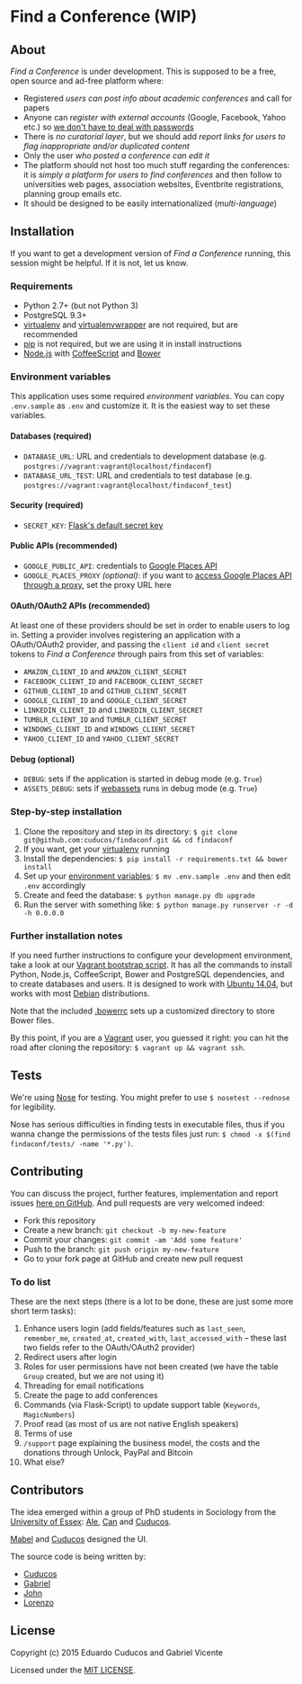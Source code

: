 # Find a Conference (WIP)

## About

_Find a Conference_ is under development. This is supposed to be a free, open source and ad-free platform where:

* Registered *users can post info about academic conferences* and call for papers
* Anyone can *register with external accounts* (Google, Facebook, Yahoo etc.) so [we don't have to deal with passwords](http://youtu.be/8ZtInClXe1Q)
* There is *no curatorial layer*, but we should add *report links for users to flag inappropriate and/or duplicated content*
* Only the user *who posted a conference can edit it* 
* The platform should not host too much stuff regarding the conferences: it is *simply a platform for users to find conferences* and then follow to universities web pages, association websites, Eventbrite registrations, planning group emails etc.
* It should be designed to be easily internationalized (*multi-language*)

## Installation

If you want to get a development version of *Find a Conference* running, this session might be helpful. If it is not, let us know.

### Requirements

* Python 2.7+ (but not Python 3)
* PostgreSQL 9.3+
* [virtualenv](https://virtualenv.pypa.io/) and [virtualenvwrapper](http://virtualenvwrapper.readthedocs.org/) are not required, but are recommended
* [pip](https://github.com/pypa/pip) is not required, but we are using it in install instructions
* [Node.js](http://nodejs.org/) with [CoffeeScript](http://coffeescript.org/) and [Bower](http://bower.io/)

### Environment variables

This application uses some required *environment variables*. You can copy `.env.sample` as `.env` and customize it. It is the easiest way to set these variables.

#### Databases (required)

* `DATABASE_URL`: URL and credentials to development database (e.g. `postgres://vagrant:vagrant@localhost/findaconf`)  
* `DATABASE_URL_TEST`: URL and credentials to test database (e.g. `postgres://vagrant:vagrant@localhost/findaconf_test`)  

#### Security (required)

* `SECRET_KEY`: [Flask's default secret key](http://flask.pocoo.org/docs/0.10/api/#flask.Flask.secret_key)

#### Public APIs (recommended)

* `GOOGLE_PUBLIC_API`: credentials to [Google Places API](https://developers.google.com/places/documentation/)
* `GOOGLE_PLACES_PROXY` *(optional)*: if you want to [access Google Places API through a proxy](contrib/google_places_proxy), set the proxy URL here

#### OAuth/OAuth2 APIs (recommended)

At least one of these providers should be set in order to enable users to log in. Setting a provider involves registering an application with a OAuth/OAuth2 provider, and passing the `client id` and `client secret` tokens to *Find a Conference* through pairs from this set of variables:

* `AMAZON_CLIENT_ID` and `AMAZON_CLIENT_SECRET`
* `FACEBOOK_CLIENT_ID` and `FACEBOOK_CLIENT_SECRET`
* `GITHUB_CLIENT_ID` and `GITHUB_CLIENT_SECRET`
* `GOOGLE_CLIENT_ID` and `GOOGLE_CLIENT_SECRET`
* `LINKEDIN_CLIENT_ID` and `LINKEDIN_CLIENT_SECRET`
* `TUMBLR_CLIENT_ID` and `TUMBLR_CLIENT_SECRET`
* `WINDOWS_CLIENT_ID` and `WINDOWS_CLIENT_SECRET`
* `YAHOO_CLIENT_ID` and `YAHOO_CLIENT_SECRET`

#### Debug (optional)

* `DEBUG`: sets if the application is started in debug mode (e.g. `True`)
* `ASSETS_DEBUG`: sets if [webassets](http://webassets.readthedocs.org/en/latest/environment.html?highlight=debug#webassets.env.Environment.debug) runs in debug mode (e.g. `True`)

### Step-by-step installation

1. Clone the repository and step in its directory: `$ git clone git@github.com:cuducos/findaconf.git && cd findaconf`
1. If you want, get your [virtualenv](https://pypi.python.org/pypi/virtualenv) running
1. Install the dependencies: `$ pip install -r requirements.txt && bower install` 
1. Set up your [environment variables](#environment-variables): `$ mv .env.sample .env` and then edit `.env` accordingly
1. Create and feed the database: `$ python manage.py db upgrade`
1. Run the server with something like: `$ python manage.py runserver -r -d -h 0.0.0.0`

### Further installation notes

If you need further instructions to configure your development environment, take a look at our [Vagrant bootstrap script](/Vagrant.sh). It has all the commands to install Python, Node.js, CoffeeScript, Bower and PostgreSQL dependencies, and to create databases and users. It is designed to work with [Ubuntu 14.04](http://releases.ubuntu.com/trusty/), but works with most [Debian](http://debian.org) distributions.

Note that the included [.bowerrc](/.bowerrc) sets up a customized directory to store Bower files.

By this point, if you are a [Vagrant](https://www.vagrantup.com/) user, you guessed it right: you can hit the road after cloning the repository: `$ vagrant up && vagrant ssh`.

## Tests

We're using [Nose](https://nose.readthedocs.org) for testing. You might prefer to use `$ nosetest --rednose` for legibility. 

Nose has serious difficulties in finding tests in executable files, thus if you wanna change the permissions of the tests files just run: `$ chmod -x $(find findaconf/tests/ -name '*.py')`.

## Contributing

You can discuss the project, further features, implementation and report issues [here on GitHub](https://github.com/cuducos/findaconf/issues). And pull requests are very welcomed indeed:

* Fork this repository
* Create a new branch: `git checkout -b my-new-feature`
* Commit your changes: `git commit -am 'Add some feature'`
* Push to the branch: `git push origin my-new-feature`
* Go to your fork page at GitHub and create new pull request

### To do list

These are the next steps (there is a lot to be done, these are just some more short term tasks):

1. Enhance users login (add fields/features such as `last_seen`, `remember_me`, `created_at`, `created_with`, `last_accessed_with` – these last two fields refer to the OAuth/OAuth2 provider)
1. Redirect users after login
1. Roles for user permissions have not been created (we have the table `Group` created, but we are not using it)
1. Threading for email notifications
1. Create the page to add conferences
1. Commands (via Flask-Script) to update support table (`Keywords`, `MagicNumbers`)
1. Proof read (as most of us are not native English speakers)
1. Terms of use
1. `/support` page explaining the business model, the costs and the  donations through Unlock, PayPal and Bitcoin
1. What else?

## Contributors

The idea emerged within a group of PhD students in Sociology from the [University of Essex](http://essex.ac.uk): [Ale](http://www.essex.ac.uk/sociology/staff/profile.aspx?ID=3787), [Can](http://www.essex.ac.uk/sociology/staff/profile.aspx?ID=3471) and [Cuducos](http://cuducos.me).

[Mabel](http://about.me/mabel_lazzarin) and [Cuducos](http://cuducos.me) designed the UI. 

The source code is being written by:
* [Cuducos](http://cuducos.me)
* [Gabriel](http://about.me/gabrielvicente)
* [John](http://github.com/jbaham2)
* [Lorenzo](http://github.com/lorenzo-pasa)

## License

Copyright (c) 2015 Eduardo Cuducos and Gabriel Vicente

Licensed under the [MIT LICENSE](LICENSE).
